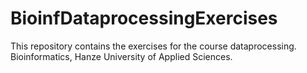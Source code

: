 # BioinfDataprocessingExercises
This repository contains the exercises for the course dataprocessing. Bioinformatics, Hanze University of Applied Sciences.
